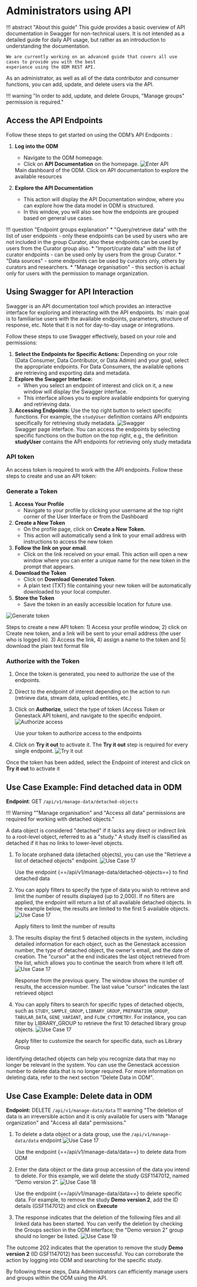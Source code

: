 # Administrators using API

!!! abstract "About this guide"
    This guide provides a basic overview of API documentation in Swagger for non-technical users.
    It is not intended as a detailed guide for daily API usage, but rather as an introduction to understanding the
    documentation.

    We are currently working on an advanced guide that covers all use cases to provide you with the best 
    experience using the ODM REST API.

As an administrator, as well as all of the data contributor and consumer functions, you can add, update, 
and delete users via the API.

!!! warning "In order to add, update, and delete Groups, "Manage groups" permission is required."

## Access the API Endpoints

Follow these steps to get started on using the ODM’s API Endpoints :

1. **Log into the ODM**
    * Navigate to the ODM homepage.
    * Click on **API Documentation** on the homepage.
    ![Enter API](quick-start-images/consumer-api-dashboard.png)
    <figcaption>Main dashboard of the ODM. Click on API documentation to explore the available resources</figcaption>

2. **Explore the API Documentation**
      * This action will display the API Documentation window, where you can explore how the data model in ODM is structured.
      * In this window, you will also see how the endpoints are grouped based on general use cases.

!!! question "Endpoint groups explanation"
      * "Query/retrieve data" with the list of user endpoints - only these endpoints can be used by users who are not included in the group Curator, also these endpoints can be used by users from the Curator group also.
      * "Import/curate data" with the list of curator endpoints - can be used only by users from the group Curator.
      * "Data sources" - some endpoints can be used by curators only, others by curators and researchers.
      * "Manage organisation" - this section is actual only for users with the permission to manage organization.

## Using Swagger for API Interaction

Swagger is an API documentation tool which provides an interactive interface for exploring and
interacting with the API endpoints. Its` main goal is to familiarise users with the available endpoints,
parameters, structure of response, etc. Note that it is not for day-to-day usage or integrations.

Follow these steps to use Swagger effectively, based on your role and permissions:

1. **Select the Endpoints for Specific Actions:** Depending on your role (Data Consumer, Data Contributor, or Data Admin)
   and your goal, select the appropriate endpoints. For Data Consumers, the available options are retrieving and
   exporting data and metadata.
2. **Explore the Swagger Interface:**
      * When you select an endpoint of interest and click on it, a new window will display the Swagger interface.
      * This interface allows you to explore available endpoints for querying and retrieving data.
3. **Accessing Endpoints:** Use the top right button to select specific functions. For example,
   the `studyUser` definition contains API endpoints specifically for retrieving study metadata.
   ![Swagger](quick-start-images/swagger-groups.png)
   <figcaption>Swagger page interface. You can access the endpoints by selecting specific functions on the button on the top right, e.g., the definition <strong>studyUser</strong> contains the API endpoints for retrieving only study metadata</figcaption>

### API token

An access token is required to work with the API endpoints. Follow these steps to create and use an API token:

### Generate a Token

1. **Access Your Profile**
      * Navigate to your profile by clicking your username at the top right corner of the User Interface or from the Dashboard
2. **Create a New Token**
      * On the profile page, click on **Create a New Token.**
      * This action will automatically send a link to your email address with instructions to access the new token
3. **Follow the link on your email**.
      * Click on the link received on your email. This action will open a new window where you can enter a unique name for the new token in the prompt that appears.
4. **Download the Token**
      * Click on **Download Generated Token**.
      * A plain text (TXT) file containing your new token will be automatically downloaded to your local computer.
5. **Store the Token**
      * Save the token in an easily accessible location for future use.

![Generate token](quick-start-images/generate-token.png)
<figcaption>Steps to create a new API token: 1) Access your profile window, 2) click on Create new token, and a link will be sent to your email address (the user who is logged in). 3) Access the link, 4) assign a name to the token and 5) download the plain text format file</figcaption>

### Authorize with the Token
1. Once the token is generated, you need to authorize the use of the endpoints.
2. Direct to the endpoint of interest depending on the action to run (retrieve data, stream data, upload entities, etc.)
3. Click on **Authorize**, select the type of token (Access Token or Genestack API token),
   and navigate to the specific endpoint.
   ![Authorize access](quick-start-images/authorize-access.png)
   <figcaption>Use your token to authorize access to the endpoints</figcaption>

4. Click on **Try it out** to activate it. The **Try it out** step is required for every single endpoint.
![Try it out](quick-start-images/try-it-out.png)
<figcaption>Once the token has been added, select the Endpoint of interest and click on <strong>Try it out</strong> to activate it</figcaption>

## Use Case Example: Find detached data in ODM

**Endpoint**: GET `/api/v1/manage-data/detached-objects`

!!! Warning ""Manage organisation" and "Access all data" permissions are required for working with detached objects."

A data object is considered "detached" if it lacks any direct or indirect link to a root-level object, referred to 
as a "study." A study itself is classified as detached if it has no links to lower-level objects.

1. To locate orphaned data (detached objects), you can use the "Retrieve a list of detached objects" endpoint.
    ![Use Case 17](quick-start-images/admin-api-uc-20.png)
    <figcaption>Use the endpoint {==/api/v1/manage-data/detached-objects==} to find detached data</figcaption>

2. You can apply filters to specify the type of data you wish to retrieve and limit the number of results displayed 
(up to 2,000). If no filters are applied, the endpoint will return a list of all available detached objects. 
In the example below, the results are limited to the first 5 available objects.
   ![Use Case 17](quick-start-images/admin-api-uc-21.png)
   <figcaption>Apply filters to limit the number of results</figcaption>

3. The results display the first 5 detached objects in the system, including detailed information for each object, 
such as the Genestack accession number, the type of detached object, the owner's email, and the date of creation. 
The "cursor" at the end indicates the last object retrieved from the list, which allows you to continue the 
search from where it left off.
   ![Use Case 17](quick-start-images/admin-api-uc-22.png)
   <figcaption>Response from the previous query. The window shows the number of results, the accession number. The last value "cursor" indicates the last retrieved object</figcaption>

4. You can apply filters to search for specific types of detached objects, 
such as `STUDY`, `SAMPLE_GROUP`, `LIBRARY_GROUP`, `PREPARATION_GROUP`, `TABULAR_DATA`, `GENE_VARIANT`, and 
`FLOW_CYTOMETRY`. For instance, you can filter by LIBRARY_GROUP to retrieve the first 10 detached library group objects.
   ![Use Case 17](quick-start-images/admin-api-uc-23.png)
   <figcaption>Apply filter to customize the search for specific data, such as <cursor>Library Group</cursor></figcaption>

Identifying detached objects can help you recognize data that may no longer be relevant in the system. 
You can use the Genestack accession number to delete data that is no longer required. For more information on 
deleting data, refer to the next section "Delete Data in ODM".

## Use Case Example: Delete data in ODM

**Endpoint:** DELETE `/api/v1/manage-data/data`
!!! warning "The deletion of data is an irreversible action and it is only available for users with "Manage organization" and "Access all data" permissions."

1. To delete a data object or a data group, use the `/api/v1/manage-data/data` endpoint
    ![Use Case 17](quick-start-images/admin-api-uc-17.png)
    <figcaption>Use the endpoint {==/api/v1/manage-data/data==} to delete data from  ODM</figcaption>

2. Enter the data object or the data group accession of the data you intend to delete. 
For this example, we will delete the study GSF1147012, named “Demo version 2”.
    ![Use Case 18](quick-start-images/admin-api-uc-18.png) 
    <figcaption>Use the endpoint {==/api/v1/manage-data/data==} to delete specific data. For example, to remove the study  <strong>Demo version 2</strong>, add the ID details (GSF1147012) and click on <strong>Execute</strong></figcaption>

3. The response indicates that the deletion of the following files and all linked data has been started. 
You can verify the deletion by checking the Groups section in the 
ODM interface; the "Demo version 2" group should no longer be listed.
![Use Case 19](quick-start-images/admin-api-uc-19.png)  
<figcaption>The outcome 202 indicates that the operation to remove the study <strong>Demo version 2</strong> (ID GSF1147012) has been successful. You can corroborate the action by logging into ODM and searching for the specific study.</figcaption>

By following these steps, Data Administrators can efficiently manage users and groups within the ODM using the API. 
